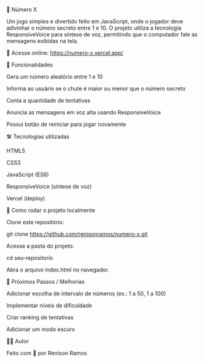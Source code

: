 🎲 Número X

Um jogo simples e divertido feito em JavaScript, onde o jogador deve adivinhar o número secreto entre 1 e 10.
O projeto utiliza a tecnologia ResponsiveVoice
 para síntese de voz, permitindo que o computador fale as mensagens exibidas na tela.

🔗 Acesse online: https://numero-x.vercel.app/

🚀 Funcionalidades

Gera um número aleatório entre 1 e 10

Informa ao usuário se o chute é maior ou menor que o número secreto

Conta a quantidade de tentativas

Anuncia as mensagens em voz alta usando ResponsiveVoice

Possui botão de reiniciar para jogar novamente


🛠️ Tecnologias utilizadas

HTML5

CSS3

JavaScript (ES6)

ResponsiveVoice (síntese de voz)

Vercel (deploy)

📂 Como rodar o projeto localmente

Clone este repositório:

git clone https://github.com/renisonramos/numero-x.git


Acesse a pasta do projeto:

cd seu-repositorio


Abra o arquivo index.html no navegador.

📌 Próximos Passos / Melhorias

Adicionar escolha de intervalo de números (ex.: 1 a 50, 1 a 100)

Implementar níveis de dificuldade

Criar ranking de tentativas

Adicionar um modo escuro

👨‍💻 Autor

Feito com 💙 por Renison Ramos
